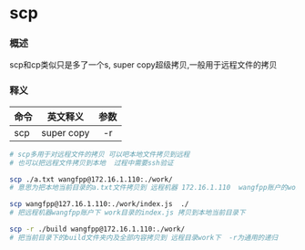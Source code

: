 # scp

### 概述

scp和cp类似只是多了一个s, super copy超级拷贝,一般用于远程文件的拷贝

### 释义

| 命令 |  英文释义  | 参数 |
| :--- | :--------: | :--: |
| scp  | super copy |  -r  |



```bash 
# scp多用于对远程文件的拷贝 可以吧本地文件拷贝到远程
# 也可以把远程文件拷贝到本地  过程中需要ssh验证

scp ./a.txt wangfpp@172.16.1.110:./work/
# 意思为把本地当前目录的a.txt文件拷贝到 远程机器 172.16.1.110  wangfpp账户的work目录下,过程中需要ssh验证 得输入远程账户的密码才可以

scp wangfpp@127.16.1.110:./work/index.js  ./
# 把远程机器wangfpp账户下 work目录的index.js 拷贝到本地当前目录下

scp -r ./build wangfpp@172.16.1.110:./work/ 
# 把当前目录下的build文件夹内及全部内容拷贝到 远程目录work下  -r为通用的递归
```

